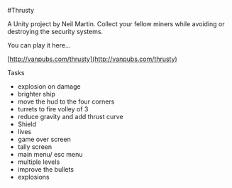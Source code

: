 #Thrusty

A Unity project by Neil Martin. Collect your fellow miners while avoiding or destroying the security systems.

You can play it here...

[http://vanpubs.com/thrusty](http://vanpubs.com/thrusty)


Tasks

- explosion on damage
- brighter ship
- move the hud to the four corners
- turrets to fire volley of 3
- reduce gravity and add thrust curve
- Shield
- lives
- game over screen
- tally screen
- main menu/ esc menu
- multiple levels
- improve the bullets
- explosions

